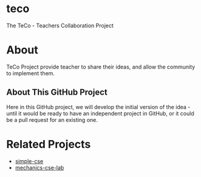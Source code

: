# teco
The TeCo - Teachers Collaboration Project

# About
TeCo Project provide teacher to share their ideas, and allow the community to implement them.

## About This GitHub Project
Here in this GitHub project, we will develop the initial version of the idea - until it would be ready to have an independent project in GitHub, or it could be a pull request for an existing one.

# Related Projects
* [simple-cse](https://github.com/oriarad/simple-cse)
* [mechanics-cse-lab](https://github.com/oriarad/mechanics-cse-lab)
